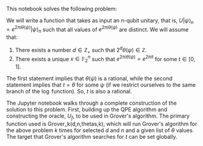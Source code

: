This notebook solves the following problem:

We will write a function that takes as input an $n$-qubit unitary, that is, $U|\psi\rangle_n = e^{2 \pi i \theta(\psi)}|\psi\rangle_n$ such that all values of $e^{2 \pi i \theta(\psi)}$ are distinct. We will assume that:

1. There exists a number $d \in \mathbb{Z}_+$ such that $2^d\theta(\psi) \in \mathbb{Z}$.
2. There exists a unique $x \in \mathbb{F}_2^n$ such that $e^{2\pi i \theta(\psi)} = e^{2\pi i t}$ for some $t \in [0,1]$.

The first statement implies that $\theta(\psi)$ is a rational, while the second statement implies that $t = \theta$ for some $\psi$ (if we restrict ourselves to the same branch of the $\log$ function). So, $t$ is also a rational.

The Jupyter notebook walks through a complete construction of the solution to this problem. First, building up the QPE algorithm and constructing the oracle, $U_f$, to be used in Grover's algorithm. The primary function used is Grover_k(d,n,thetas,k), which will run Grover's algorithm for the above problem $k$ times for selected $d$ and $n$ and a given list of $\theta$ values. The target that Grover's algorithm searches for $t$ can be set globally.
